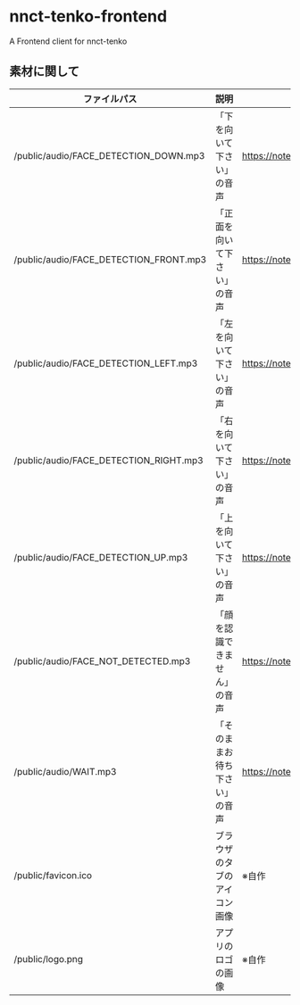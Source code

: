 # nnct-tenko-frontend
A Frontend client for nnct-tenko

## 素材に関して
|ファイルパス|説明|取得元|
|---|---|---|
|/public/audio/FACE_DETECTION_DOWN.mp3|「下を向いて下さい」の音声|https://note.cman.jp/other/voice/|
|/public/audio/FACE_DETECTION_FRONT.mp3|「正面を向いて下さい」の音声|https://note.cman.jp/other/voice/|
|/public/audio/FACE_DETECTION_LEFT.mp3|「左を向いて下さい」の音声|https://note.cman.jp/other/voice/|
|/public/audio/FACE_DETECTION_RIGHT.mp3|「右を向いて下さい」の音声|https://note.cman.jp/other/voice/|
|/public/audio/FACE_DETECTION_UP.mp3|「上を向いて下さい」の音声|https://note.cman.jp/other/voice/|
|/public/audio/FACE_NOT_DETECTED.mp3|「顔を認識できません」の音声|https://note.cman.jp/other/voice/|
|/public/audio/WAIT.mp3|「そのままお待ち下さい」の音声|https://note.cman.jp/other/voice/|
|/public/favicon.ico|ブラウザのタブのアイコン画像|※自作|
|/public/logo.png|アプリのロゴの画像|※自作|